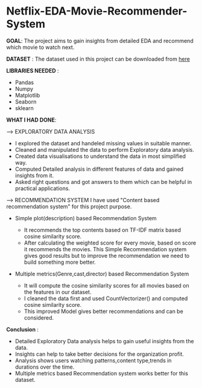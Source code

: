 # Netflix-EDA-Movie-Recommender-System
**GOAL**: The project aims to gain insights from detailed EDA and recommend which movie to watch next.

**DATASET** : The dataset used in this project can be downloaded from [here](https://www.kaggle.com/shivamb/netflix-shows)

**LIBRARIES NEEDED** : 

- Pandas
- Numpy
- Matplotlib
- Seaborn
- sklearn


**WHAT I HAD DONE**:

--> EXPLORATORY DATA ANALYSIS
- I explored the dataset and handeled missing values in suitable manner.
- Cleaned and manipulated the data to perform Exploratory data analysis.
- Created data visualisations to understand the data in most simplified way.
- Computed Detailed analysis in different features of data and gained insights from it.
- Asked right questions and got answers to them which can be helpful in practical applications.

--> RECOMMENDATION SYSTEM
     I have used "Content based recommendation system" for this project purpose.

- Simple plot(description) based Recommendation System
  
  - It recommends the top contents based on TF-IDF matrix based cosine similarity score.
  - After calculating the weighted score for every movie, based on score it recommends the movies. This Simple Recommendation system gives good results but to improve the 
  recommendation we need to build something more better.
  
- Multiple metrics(Genre,cast,director) based Recommendation System
 
  - It will compute the cosine similarity scores for all movies based on the features in our dataset.
  - I cleaned the data first and used CountVectorizer() and computed cosine similarity score.
  - This improved Model gives better recommendations and can be considered.
  
  
**Conclusion** :
- Detailed Exploratory Data analysis helps to gain useful insights from the data.
- Insights can help to take better decisions for the organization profit.
- Analysis shows users watching patterns,content type,trends in durations over the time.
- Multiple metrics based Recommendation system works better for this dataset.
